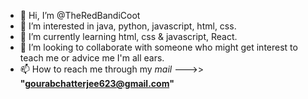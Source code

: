 - 👋 Hi, I’m @TheRedBandiCoot 
- 👀 I’m interested in java, python, javascript, html, css.
- 🌱 I’m currently learning html, css & javascript, React.
- 💞️ I’m looking to collaborate with someone who might get interest to teach me or advice me I'm all ears.
- 📫 How to reach me through my _mail_ --->> **"gourabchatterjee623@gmail.com"**

<!---
TheRedBandiCoot/TheRedBandiCoot is a ✨ special ✨ repository because its `README.md` (this file) appears on your GitHub profile.
You can click the Preview link to take a look at your changes.
--->
